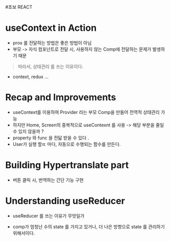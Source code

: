 #초보 REACT

# useContext in Action

- pros 를 전달하는 방법은 좋은 방법이 아님
- 부모 -> 자식 컴포넌트로 전달 시, 사용하지 않는 Comp에 전달하는 문제가 발생하기 때문

> 따라서, 상태관리 를 쓰는 이유이다.

- context, redux ...

# Recap and Improvements

- useContext를 이용하여 Provider 라는 부모 Comp을 만들어 전역적 상태관리 가능
- 하지만 Home, Screen의 중복적으로 useContexnt 를 사용
  -> 해당 부분을 줄일수 있지 않을까 ?
- property 와 func 을 전닯 받을 수 있다 .
- User가 실행 할ㄸ 마다, 자동으로 수행되는 함수를 만든다.

# Building Hypertranslate part

- 버튼 클릭 시, 번역하는 간단 기능 구현

# Understanding useReducer

- useReducer 를 쓰는 이유가 무엇일가

* comp가 엄청난 수의 state 를 가지고 있거나, 더 나은 방향으로 state 를 관리하기 위해서이다.
